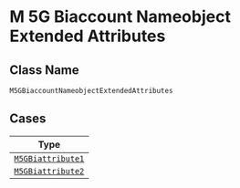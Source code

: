 
# M 5G Biaccount Nameobject Extended Attributes

## Class Name

`M5GBiaccountNameobjectExtendedAttributes`

## Cases

| Type |
|  --- |
| [`M5GBiattribute1`](../../../doc/models/m-5g-biattribute-1.md) |
| [`M5GBiattribute2`](../../../doc/models/m-5g-biattribute-2.md) |

